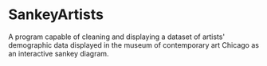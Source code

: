 # SankeyArtists
A program capable of cleaning and displaying a dataset of artists' demographic data displayed in the museum of contemporary art Chicago as an interactive sankey diagram.
